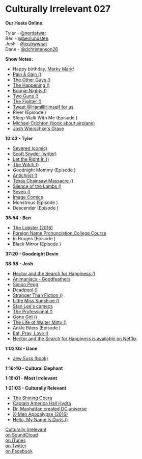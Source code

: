 # Culturally Irrelevant 027

**Our Hosts Online:**

Tyler - [@nerdatwar]  
Ben - [@benlundsten]  
Josh - [@joshwwhat]  
Dane - [@dchristenson26]  

**Show Notes:**    

 - Happy birthday, [Marky Mark](X)!   
 - [Pain & Gain ()](X)   
 - [The Other Guys ()](X)   
 - [The Happening ()](X)   
 - [Boogie Nights ()](X)   
 - [Two Guns ()](X)   
 - [The Fighter ()](X)   
 - [Tweet @HamillHimself for us](http://twitter.com/home?status=@HamillHimself%20We're%20sad%20that%20you%20don't%20listen%20to%20@cirrelevantpod!%20%23starwars)   
 - River (Episode )   
 - Sleep Walk With Me (Episode )   
 - [Michael Crichton (book about airplane)](X)   
 - [Josh Wierschke's Grave](X)   

**10:42 - Tyler**  

 - [Severed (comic)](X)   
 - [Scott Snyder (writer)](X)   
 - [Let the Right In ()](X)   
 - [The Witch ()](X)   
 - Goodnight Mommy (Episode )   
 - [Antichrist ()](X)   
 - [Texas Chainsaw Massacre ()](X)   
 - [Silence of the Lambs ()](X)   
 - [Seven ()](X)   
 - [Image Comics](X)   
 - Monstrous (Episode )   
 - Descender (Episode )    

**35:54 - Ben**   

 - [The Lobster (2016)](X)   
 - [Foreign Name Pronunciation College Course](X)   
 - In Bruges (Episode )   
 - Black Mirror (Episode )   

**37:20 - Goodnight Devin**

**38:58 - Josh**   

 - [Hector and the Search for Happiness ()](X)   
 - [Animaniacs - Goodfeathers](X)   
 - [Simon Pegg](X)   
 - [Deadpool ()](X)   
 - [Stranger Than Fiction ()](X)   
 - [Little Miss Sunshine ()](X)   
 - [Stan Lee's cameos](X)   
 - [The Professional ()](X)   
 - [Gone Girl ()](X)   
 - [The Life of Walter Mitty ()](X)   
 - Ankle Biters (Episode )   
 - [Eat, Pray, Love ()](X)   
 - [Hector and the Search for Happiness is available on Netflix](X)   

**1:02:03 - Dane**   

 - [Jew Suss (book)](X)   

**1:16:40 - Cultural Elephant**   

**1:19:01 - Most Irrelevant**   

**1:21:03 - Culturally Relevant**   

 - [The Shining Opera](X)   
 - [Captain America Hail Hydra](X)   
 - [Dr. Manhattan created DC universe](X)   
 - [X-Men Apocalypse (2016)](X)   
 - [Hello, My Name Is Doris ()](X)   


[Culturally Irrelevant](http://www.culturallyirrelevant.com/)  
[on SoundCloud](https://soundcloud.com/culturally-irrelevant)  
[on iTunes](https://itun.es/i6Lj4FQ)  
[on Twitter](https://twitter.com/cirrelevantpod)  
[on Facebook](https://www.facebook.com/culturallyirrelevant)  

[@nerdatwar]: http://twitter.com/nerdatwar  
[@benlundsten]: http://twitter.com/benlundsten  
[@joshwwhat]: http://twitter.com/joshwwhat  
[@dchristenson26]: https://twitter.com/dchristenson26  

